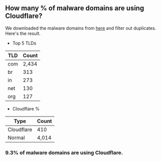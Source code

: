 ## How many % of malware domains are using Cloudflare?


We downloaded the malware domains from [here](https://urlhaus.abuse.ch) and filter out duplicates.
Here's the result.


[//]: # (start replacement)


- Top 5 TLDs

| TLD | Count |
| --- | --- |
| com | 2,434 |
| br | 313 |
| in | 273 |
| net | 130 |
| org | 127 |


- Cloudflare %

| Type | Count |
| --- | --- |
| Cloudflare | 410 |
| Normal | 4,014 |


### 9.3% of malware domains are using Cloudflare.